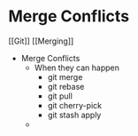 # Merge Conflicts
[[Git]] [[Merging]]

- Merge Conflicts
	- When they can happen
		- git merge
		- git rebase
		- git pull
		- git cherry-pick
		- git stash apply
	- 